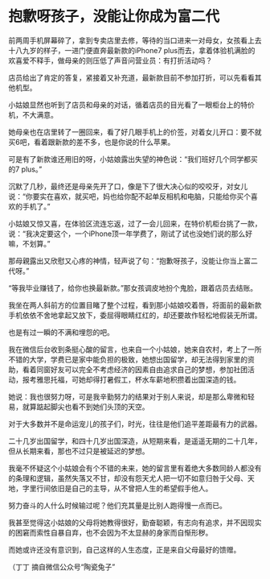 # 抱歉呀孩子，没能让你成为富二代

前两周手机屏幕碎了，拿到专卖店里去修，等待的当口进来一对母女，女孩看上去十八九岁的样子，一进门便直奔最新款的iPhone7 plus而去，拿着体验机满脸的欢喜爱不释手，做母亲的则压低了声音问营业员：有打折活动吗？ 

店员给出了肯定的答复，紧接着又补充道，最新款目前不参加打折，可以先看看其他机型。 

小姑娘显然也听到了店员和母亲的对话，循着店员的目光看了一眼柜台上的特价机，不大满意。 

她母亲也在店里转了一圈回来，看了好几眼手机上的价签，对着女儿开口：要不就买6吧，看着跟新款的差不多，也是你说的什么苹果。 

可是有了新款谁还用旧的呀，小姑娘露出失望的神色说：“我们班好几个同学都买的7 plus。” 

沉默了几秒，最终还是母亲先开了口，像是下了很大决心似的咬咬牙，对女儿说：“你要实在喜欢，就买吧，妈也给你配不起单反相机和电脑，只能给你买个喜欢的手机了。” 

小姑娘又惊又喜，在体验区流连忘返，过了一会儿回来，在特价机柜台挑了一款，说：“我决定要这个，一个iPhone顶一年学费了，刚试了试也没她们说的那么好嘛，不划算。” 

那母親露出又欣慰又心疼的神情，轻声说了句：“抱歉呀孩子，没能让你当上富二代呀。” 

“等我毕业赚钱了，给你也换最新款。”那女孩调皮地扮个鬼脸，跟着店员去结账。 

我坐在两人斜前方的位置目睹了整个过程，看到那小姑娘咬着唇，将面前的最新款手机依依不舍地拿起又放下，委屈得眼睛红红的，却还要故作轻松地假装无所谓。 

也是有过一瞬的不满和埋怨的吧。 

我在微信后台收到条挺心酸的留言，也来自一个小姑娘，她来自农村，考上了一所不错的大学，学费已是家中能负担的极致，她想出国留学，却无法得到家里的资助，看着同窗好友可以完全不考虑经济的因素自由追求自己的梦想，参加社团活动，报考雅思托福，可她却得打暑假工，杯水车薪地积攒着出国深造的钱。 

她说：我也很努力呀，可是我辛勤努力的结果对于别人来说，却是那么卑微和轻易，就算踮起脚尖也看不到她们头顶的天空。 

对于大多数并不是命运宠儿的孩子们，时光，往往是他们追平差距最有力的武器。 

二十几岁出国留学，和四十几岁出国深造，从短期来看，是遥遥无期的二十几年，但从长期来看，那也不过只是被延迟的梦想。 

我毫不怀疑这个小姑娘会有个不错的未来，她的留言里有着绝大多数同龄人都没有的条理和逻辑，虽然失落又不甘，却没有怨天尤人把一切不如意归咎于父母、天地，字里行间依旧是自己的主导，从不曾把人生的希望假手他人。 

努力奋斗的人什么时候输过呢？他们充其量是比别人跑得慢一点而已。 

我甚至觉得这小姑娘的父母将她教得很好，勤奋聪颖，有志向有追求，并不因现实的困窘而索性自暴自弃，也不会因为不太显赫的身家而自惭形秽。 

而她或许还没有意识到，自己这样的人生态度，正是来自父母最好的馈赠。 

（丁丁 摘自微信公众号“陶瓷兔子”